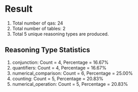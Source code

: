 # Result<br/>
1. Total number of qas: 24<br/>
2. Total number of tables: 2<br/>
3. Total 5 unique reasoning types are produced.<br/>
## **Reasoning Type Statistics**<br/>
1. conjunction: Count = 4, Percentage = 16.67%<br/>
2. quantifiers: Count = 4, Percentage = 16.67%<br/>
3. numerical_comparison: Count = 6, Percentage = 25.00%<br/>
4. counting: Count = 5, Percentage = 20.83%<br/>
5. numerical_operation: Count = 5, Percentage = 20.83%<br/>
